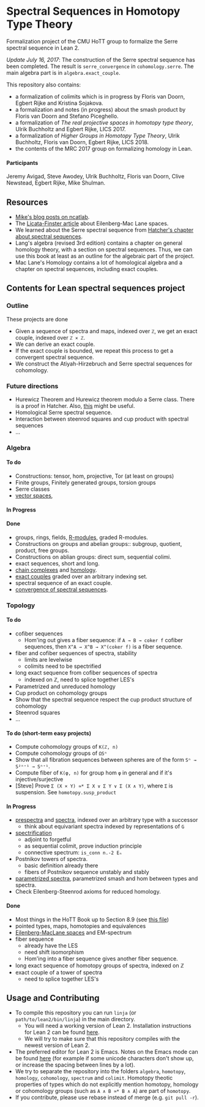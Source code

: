 # Spectral Sequences in Homotopy Type Theory

Formalization project of the CMU HoTT group to formalize the Serre spectral sequence in Lean 2.

*Update July 16, 2017*: The construction of the Serre spectral sequence has been completed. The result is `serre_convergence` in `cohomology.serre`.
The main algebra part is in `algebra.exact_couple`.

This repository also contains: 
* a formalization of colimits which is in progress by Floris van Doorn, Egbert Rijke and Kristina Sojakova.
* a formalization and notes (in progress) about the smash product by Floris van Doorn and Stefano Piceghello.
* a formalization of *The real projective spaces in homotopy type theory*, Ulrik Buchholtz and Egbert Rijke, LICS 2017.
* a formalization of *Higher Groups in Homotopy Type Theory*, Ulrik Buchholtz, Floris van Doorn, Egbert Rijke, LICS 2018.
* the contents of the MRC 2017 group on formalizing homology in Lean.

#### Participants
Jeremy Avigad, Steve Awodey, Ulrik Buchholtz, Floris van Doorn, Clive Newstead, Egbert Rijke, Mike Shulman.

## Resources
- [Mike's blog posts on ncatlab](https://ncatlab.org/homotopytypetheory/show/spectral+sequences).
- The [Licata-Finster article](http://dlicata.web.wesleyan.edu/pubs/lf14em/lf14em.pdf) about Eilenberg-Mac Lane spaces.
- We learned about the Serre spectral sequence from [Hatcher's chapter about spectral sequences](https://www.math.cornell.edu/~hatcher/SSAT/SSATpage.html).
- Lang's algebra (revised 3rd edition) contains a chapter on general homology theory, with a section on spectral sequences. Thus, we can use this book at least as an outline for the algebraic part of the project.
- Mac Lane's Homology contains a lot of homological algebra and a chapter on spectral sequences, including exact couples.

## Contents for Lean spectral sequences project

### Outline

These projects are done

- Given a sequence of spectra and maps, indexed over `ℤ`, we get an exact couple, indexed over `ℤ × ℤ`.
- We can derive an exact couple.
- If the exact couple is bounded, we repeat this process to get a convergent spectral sequence.
- We construct the Atiyah-Hirzebruch and Serre spectral sequences for cohomology.

### Future directions
- Hurewicz Theorem and Hurewicz theorem modulo a Serre class. There is a proof in Hatcher. Also, [this](http://www.math.uni-frankfurt.de/~johannso/SkriptAll/SkriptTopAlg/SkriptTopCW/homotop12.pdf) might be useful.
- Homological Serre spectral sequence.
- Interaction between steenrod squares and cup product with spectral sequences
- ...

### Algebra

#### To do
- Constructions: tensor, hom, projective, Tor (at least on groups)
- Finite groups, Finitely generated groups, torsion groups
- Serre classes
- [vector spaces](http://ncatlab.org/nlab/show/vector+space),

#### In Progress


#### Done
- groups, rings, fields, [R-modules](http://ncatlab.org/nlab/show/module), graded R-modules.
- Constructions on groups and abelian groups:: subgroup, quotient, product, free groups.
- Constructions on ablian groups: direct sum, sequential colimi.
- exact sequences, short and long.
- [chain complexes](http://ncatlab.org/nlab/show/chain+complex) and [homology](http://ncatlab.org/nlab/show/homology).
- [exact couples](http://ncatlab.org/nlab/show/exact+couple) graded over an arbitrary indexing set.
- spectral sequence of an exact couple.
- [convergence of spectral sequences](http://ncatlab.org/nlab/show/spectral+sequence#ConvergenceOfSpectralSequences).

### Topology

#### To do
- cofiber sequences
  + Hom'ing out gives a fiber sequence: if `A → B → coker f` cofiber
    sequences, then `X^A → X^B → X^(coker f)` is a fiber sequence.
- fiber and cofiber sequences of spectra, stability
  + limits are levelwise
  + colimits need to be spectrified
- long exact sequence from cofiber sequences of spectra
  + indexed on ℤ, need to splice together LES's
- Parametrized and unreduced homology
- Cup product on cohomology groups
- Show that the spectral sequence respect the cup product structure of cohomology
- Steenrod squares
- ...

#### To do (short-term easy projects)

- Compute cohomology groups of `K(ℤ, n)`
- Compute cohomology groups of `ΩSⁿ`
- Show that all fibration sequences between spheres are of the form `Sⁿ → S²ⁿ⁺¹ → Sⁿ⁺¹`.
- Compute fiber of `K(φ, n)` for group hom `φ` in general and if it's injective/surjective
- [Steve] Prove `Σ (X × Y) ≃* Σ X ∨ Σ Y ∨ Σ (X ∧ Y)`, where `Σ` is suspension. See `homotopy.susp_product`

#### In Progress
- [prespectra](http://ncatlab.org/nlab/show/spectrum+object) and [spectra](http://ncatlab.org/nlab/show/spectrum), indexed over an arbitrary type with a successor
  + think about equivariant spectra indexed by representations of `G`
- [spectrification](http://ncatlab.org/nlab/show/higher+inductive+type#spectrification)
  + adjoint to forgetful
  + as sequential colimit, prove induction principle
  + connective spectrum: `is_conn n.-2 Eₙ`
- Postnikov towers of spectra.
  + basic definition already there
  + fibers of Postnikov sequence unstably and stably
- [parametrized spectra](http://ncatlab.org/nlab/show/parametrized+spectrum), parametrized smash and hom between types and spectra.
- Check Eilenberg-Steenrod axioms for reduced homology.


#### Done
- Most things in the HoTT Book up to Section 8.9 (see [this file](https://github.com/leanprover/lean2/blob/master/hott/book.md))
- pointed types, maps, homotopies and equivalences
- [Eilenberg-MacLane spaces](http://ncatlab.org/nlab/show/Eilenberg-Mac+Lane+space) and EM-spectrum
- fiber sequence
  + already have the LES
  + need shift isomorphism
  + Hom'ing into a fiber sequence gives another fiber sequence.
- long exact sequence of homotopy groups of spectra, indexed on ℤ
- exact couple of a tower of spectra
  + need to splice together LES's

## Usage and Contributing
- To compile this repository you can run `linja` (or `path/to/lean2/bin/linja`) in the main directory.
  + You will need a working version of Lean 2. Installation instructions for Lean 2 can be found [here](https://github.com/leanprover/lean2).
  + We will try to make sure that this repository compiles with the newest version of Lean 2.
- The preferred editor for Lean 2 is Emacs. Notes on the Emacs mode can be found [here](https://github.com/leanprover/lean2/blob/master/src/emacs/README.md) (for example if some unicode characters don't show up, or increase the spacing between lines by a lot).
- We try to separate the repository into the folders `algebra`, `homotopy`, `homology`, `cohomology`, `spectrum` and `colimit`. Homotopy theotic properties of types which do not explicitly mention homotopy, homology or cohomology groups (such as `A ∧ B ≃* B ∧ A`) are part of `homotopy`.
- If you contribute, please use rebase instead of merge (e.g. `git pull -r`).
